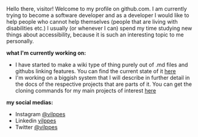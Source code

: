 Hello there, visitor! Welcome to my profile on github.com. I am currently trying to become a software developer and as a developer I would like to help people who cannot help themselves (people that are living with disabilities etc.) I usually (or whenever I can) spend my time studying new things about accessibility, because it is such an interesting topic to me personally.

<!---
vilppes/vilppes is a ✨ special ✨ repository because its `README.md` (this file) appears on your GitHub profile.
You can click the Preview link to take a look at your changes.
--->

**what I'm currently working on:**
- I have started to make a wiki type of thing purely out of .md files and githubs linking features. You can find the current state of it [here](https://github.com/vilppes/accessibility-resources)
- I'm working on a biggish system that I will describe in further detail in the docs of the respective projects that are parts of it. You can get the cloning commands for my main projects of interest [here](https://github.com/vilppes/clonethemainprojects)

**my social medias:**
- Instagram [@vilppes](https://instagram.com/vilppes)
- Linkedin [vilppes](https://linkedin.com/in/vilppes)
- Twitter [@vilppes](https://twitter.com/vilppes)
